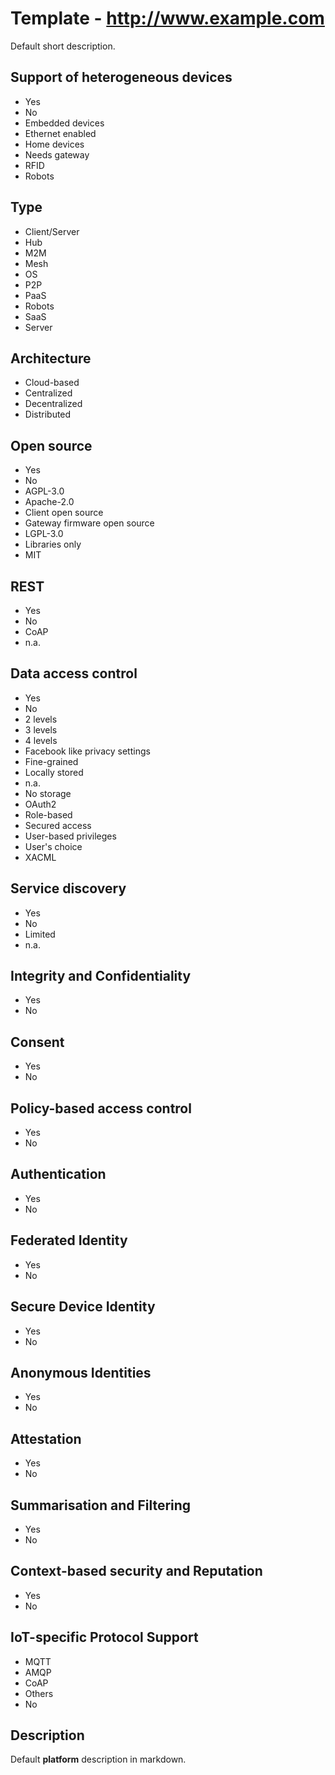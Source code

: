 # Template - http://www.example.com
Default short description.

## Support of heterogeneous devices
- Yes
- No
- Embedded devices
- Ethernet enabled
- Home devices
- Needs gateway
- RFID
- Robots

## Type
- Client/Server
- Hub
- M2M
- Mesh
- OS
- P2P
- PaaS
- Robots
- SaaS
- Server

## Architecture
- Cloud-based
- Centralized
- Decentralized
- Distributed

## Open source
- Yes
- No
- AGPL-3.0
- Apache-2.0
- Client open source
- Gateway firmware open source
- LGPL-3.0
- Libraries only
- MIT

## REST
- Yes
- No
- CoAP
- n.a.

## Data access control
- Yes
- No
- 2 levels
- 3 levels
- 4 levels
- Facebook like privacy settings
- Fine-grained
- Locally stored
- n.a.
- No storage
- OAuth2
- Role-based
- Secured access
- User-based privileges
- User's choice
- XACML

## Service discovery
- Yes
- No
- Limited
- n.a.

## Integrity and Confidentiality
- Yes
- No

## Consent
- Yes
- No

## Policy-based access control
- Yes
- No

## Authentication
- Yes
- No

## Federated Identity
- Yes
- No

## Secure Device Identity
- Yes
- No

## Anonymous Identities
- Yes
- No

## Attestation
- Yes
- No

## Summarisation and Filtering
- Yes
- No

## Context-based security and Reputation
- Yes
- No

## IoT-specific Protocol Support
- MQTT
- AMQP
- CoAP
- Others
- No

## Description
Default __platform__ description in markdown.
